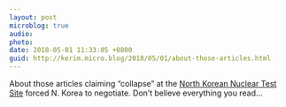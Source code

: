 ```yaml
---
layout: post
microblog: true
audio: 
photo: 
date: 2018-05-01 11:33:05 +0800
guid: http://kerim.micro.blog/2018/05/01/about-those-articles.html
---
```

About those articles claiming “collapse” at the [North Korean Nuclear Test Site](https://nucleardiner.wordpress.com/2018/04/29/the-north-korean-nuclear-test-site/) forced N. Korea to negotiate. Don’t believe everything you read… 
